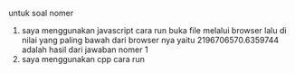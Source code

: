 untuk soal nomer 
1. saya menggunakan javascript cara run buka file melalui browser lalu di nilai yang paling bawah dari browser nya yaitu 2196706570.6359744 adalah hasil dari jawaban nomer 1
3. saya menggunakan cpp cara run 
